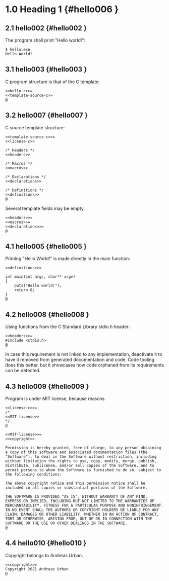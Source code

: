 # 1.0 Heading 1 {#hello006 }

## 2.1 hello002 {#hello002 }

The program shall print "Hello world!":

```
$ hello.exe
Hello World!
```

## 3.1 hello003 {#hello003 }

C program structure is that of the C template:

```
<<hello.c>>=
<<template-source-c>>
@
```

## 3.2 hello007 {#hello007 }

C source template structure:

```
<<template-source-c>>=
<<license-c>>

/* Headers */
<<headers>>

/* Macros */
<<macros>>

/* Declarations */
<<declarations>>

/* Definitions */
<<definitions>>
@
```

Several template fields may be empty.

```
<<headers>>=
<<macros>>=
<<declarations>>=
@
```

## 4.1 hello005 {#hello005 }

Printing "Hello World!" is made directly in the main function:

```
<<definitions>>=

int main(int argc, char** argv)
{
    puts("Hello world!");
    return 0;
}
@
```

## 4.2 hello008 {#hello008 }

Using functions from the C Standard Library stdio.h header:

```
<<headers>>=
#include <stdio.h>
@
```

In case this requirement is not linked to any implementation, deactivate it to have it removed from generated documentation and code. Code tooling does this better, but it showcases how code orphaned from its requirements can be detected.

## 4.3 hello009 {#hello009 }

Program is under MIT license, because reasons.

```
<<license-c>>=
/*
<<MIT-license>>
*/
@
```

```
<<MIT-license>>=
<<copyright>>

Permission is hereby granted, free of charge, to any person obtaining a copy of this software and associated documentation files (the "Software"), to deal in the Software without restriction, including without limitation the rights to use, copy, modify, merge, publish, distribute, sublicense, and/or sell copies of the Software, and to permit persons to whom the Software is furnished to do so, subject to the following conditions:

The above copyright notice and this permission notice shall be included in all copies or substantial portions of the Software.

THE SOFTWARE IS PROVIDED "AS IS", WITHOUT WARRANTY OF ANY KIND, EXPRESS OR IMPLIED, INCLUDING BUT NOT LIMITED TO THE WARRANTIES OF MERCHANTABILITY, FITNESS FOR A PARTICULAR PURPOSE AND NONINFRINGEMENT. IN NO EVENT SHALL THE AUTHORS OR COPYRIGHT HOLDERS BE LIABLE FOR ANY CLAIM, DAMAGES OR OTHER LIABILITY, WHETHER IN AN ACTION OF CONTRACT, TORT OR OTHERWISE, ARISING FROM, OUT OF OR IN CONNECTION WITH THE SOFTWARE OR THE USE OR OTHER DEALINGS IN THE SOFTWARE.
@
```

## 4.4 hello010 {#hello010 }

Copyright belongs to Andreas Urban.

```
<<copyright>>=
Copyright 2021 Andreas Urban
@
```

